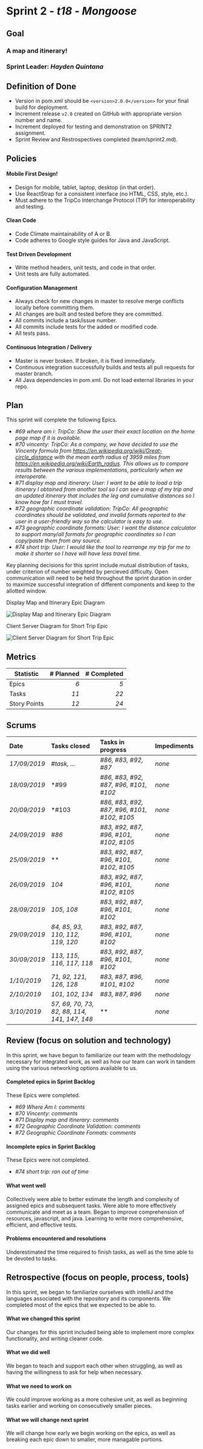 # Sprint 2 - *t18* - *Mongoose*

## Goal

### A map and itinerary!
### Sprint Leader: *Hayden Quintana*

## Definition of Done

* Version in pom.xml should be `<version>2.0.0</version>` for your final build for deployment.
* Increment release `v2.0` created on GitHub with appropriate version number and name.
* Increment deployed for testing and demonstration on SPRINT2 assignment.
* Sprint Review and Restrospectives completed (team/sprint2.md).


## Policies

#### Mobile First Design!
* Design for mobile, tablet, laptop, desktop (in that order).
* Use ReactStrap for a consistent interface (no HTML, CSS, style, etc.).
* Must adhere to the TripCo Interchange Protocol (TIP) for interoperability and testing.
#### Clean Code
* Code Climate maintainability of A or B.
* Code adheres to Google style guides for Java and JavaScript.
#### Test Driven Development
* Write method headers, unit tests, and code in that order.
* Unit tests are fully automated.
#### Configuration Management
* Always check for new changes in master to resolve merge conflicts locally before committing them.
* All changes are built and tested before they are committed.
* All commits include a task/issue number.
* All commits include tests for the added or modified code.
* All tests pass.
#### Continuous Integration / Delivery 
* Master is never broken.  If broken, it is fixed immediately.
* Continuous integration successfully builds and tests all pull requests for master branch.
* All Java dependencies in pom.xml.  Do not load external libraries in your repo. 


## Plan

This sprint will complete the following Epics.

* *#69 where am i: TripCo: Show the user their exact location on the home page map if it is available.*
* *#70 vincenty: TripCo: As a company, we have decided to use the Vincenty formula from https://en.wikipedia.org/wiki/Great-circle_distance with the mean earth radius of 3959 miles from https://en.wikipedia.org/wiki/Earth_radius. This allows us to compare results between the various implementations, particularly when we interoperate.*
* *#71 display map and itinerary: User: I want to be able to load a trip itinerary I obtained from another tool so I can see a map of my trip and an updated itinerary that includes the leg and cumulative distances so I know how far I must travel.*
* *#72 geographic coordinate validation: TripCo: All geographic coordinates should be validated, and invalid formats reported to the user in a user-friendly way so the calculator is easy to use.*
* *#73 geographic coordinate formats: User: I want the distance calculator to support many/all formats for geographic coordinates so I can copy/paste them from any source.*
* *#74 short trip: User: I would like the tool to rearrange my trip for me to make it shorter so I have will have less travel time.*


Key planning decisions for this sprint include mutual distribution of tasks, under criterion of number weighted by percieved difficulty. Open communication will need to be held throughout the sprint duration in order to maximize successful integration of different components and keep to the allotted window.


Display Map and Itinerary Epic Diagram

![Display Map and Itinerary Epic Diagram](images/displayMapAndItineraryDiagram.jpg)


Client Server Diagram for Short Trip Epic

![Client Server Diagram for Short Trip Epic](images/ShortTrip_Issue24_Plan.png)


## Metrics

| Statistic | # Planned | # Completed |
| --- | ---: | ---: |
| Epics | *6* | *5* |
| Tasks |  *11*   | *22* | 
| Story Points |  *12*  | *24* | 


## Scrums

| Date | Tasks closed  | Tasks in progress | Impediments |
| :--- | :--- | :--- | :--- |
| *17/09/2019* | *#task, ...* | *#86, #83, #92, #87* | *none* | 
| *18/09/2019* | *#99 | *#86, #83, #92, #87, #96, #101, #102* | *none* |
| *20/09/2019* | *#103 | *#86, #83, #92, #87, #96, #101, #102, #105* | *none* |
| *24/09/2019* | *#86* | *#83, #92, #87, #96, #101, #102, #105* | *none* | 
| *25/09/2019* | ** | *#83, #92, #87, #96, #101, #102, #105* | *none* | 
| *26/09/2019* | *104* | *#83, #92, #87, #96, #101, #102, #105* | *none* | 
| *28/09/2019* | *105, 108* | *#83, #92, #87, #96, #101, #102* | *none* | 
| *29/09/2019* | *84, 85, 93, 110, 112, 119, 120* | *#83, #92, #87, #96, #101, #102* | *none* |
| *30/09/2019* | *113, 115, 116, 117, 118* | *#83, #92, #87, #96, #101, #102* | *none* |
| *1/10/2019* | *71, 92, 121, 126, 128* | *#83, #87, #96, #101, #102* | *none* |
| *2/10/2019* | *101, 102, 134* | *#83, #87, #96* | *none* |
| *3/10/2019* | *57, 69, 70, 73, 82, 88, 114, 141, 147, 148* | ** | *none* |



## Review (focus on solution and technology)

In this sprint, we have begun to familiarize our team with the methodology necessary for integrated work, as well as how our team can work in tandem using the various networking options available to us.

#### Completed epics in Sprint Backlog 

These Epics were completed.

* *#69 Where Am I: comments*
* *#70 Vincenty: comments*
* *#71 Display map and itinerary: comments*
* *#72 Geographic Coordinate Validation: comments*
* *#72 Geographic Coordinate Formats: comments*

#### Incomplete epics in Sprint Backlog 

These Epics were not completed.

* *#74 short trip: ran out of time*


#### What went well

Collectively were able to better estimate the length and complexity of assigned epics and subsequent tasks.
Were able to more effectively communicate and meet as a team.
Began to improve comprehension of resources, javascript, and java.
Learning to write more comprehensive, efficient, and effective tests.

#### Problems encountered and resolutions

Underestimated the time required to finish tasks, as well as the time able to be devoted to tasks.

## Retrospective (focus on people, process, tools)

In this sprint, we began to familiarize ourselves with intelliJ and the languages associated with the repository and its components.
We completed most of the epics that we expected to be able to.

#### What we changed this sprint

Our changes for this sprint included being able to implement more complex functionality, and writing cleaner code.

#### What we did well

We began to teach and support each other when struggling, as well as having the willingness to ask for help when necessary.

#### What we need to work on

We could improve working as a more cohesive unit, as well as beginning tasks earlier and working on consecutively smaller pieces.

#### What we will change next sprint 

We will change how early we begin working on the epics, as well as breaking each epic down to smaller, more managable portions.
